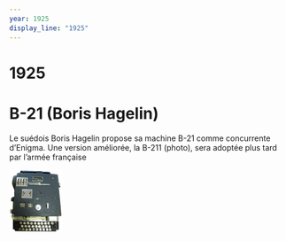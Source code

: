 ```yaml
---
year: 1925
display_line: "1925"
---
```


# 1925
# B-21 (Boris Hagelin)

Le suédois Boris Hagelin propose sa machine B-21 comme concurrente d’Enigma.
Une version améliorée, la B-211 (photo), sera adoptée plus tard par l’armée française

![alt text](/img/1925/B-211.png "B-21")